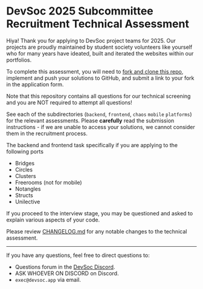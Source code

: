 # DevSoc 2025 Subcommittee Recruitment Technical Assessment

Hiya!
Thank you for applying to DevSoc project teams for 2025. Our projects are proudly maintained by student society volunteers like yourself who for many years have ideated, built and iterated the websites within our portfolios.

To complete this assessment, you will need to [fork and clone this repo](https://docs.github.com/en/pull-requests/collaborating-with-pull-requests/working-with-forks/fork-a-repo#forking-a-repository), implement and push your solutions to GitHub, and submit a link to your fork in the application form.

Note that this repository contains all questions for our technical screening and you are NOT required to attempt all questions!

See each of the subdirectories (`backend`, `frontend`, `chaos` `mobile` `platforms`) for the relevant assessments. Please **carefully** read the submission instructions - if we are unable to access your solutions, we cannot consider them in the recruitment process.

The backend and frontend task specifically if you are applying to the following ports
* Bridges
* Circles
* Clusters
* Freerooms (not for mobile)
* Notangles
* Structs
* Unilective

If you proceed to the interview stage, you may be questioned and asked to explain various aspects of your code.

Please review [CHANGELOG.md](./CHANGELOG.md) for any notable changes to the technical assessment.

---

If you have any questions, feel free to direct questions to:

- Questions forum in the [DevSoc Discord](https://discord.gg/6fnHcuFFtz).
- ASK WHOEVER ON DISCORD on Discord.
- `exec@devsoc.app` via email.
